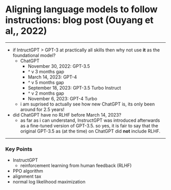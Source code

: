 # Aligning language models to follow instructions: blog post (Ouyang et al,, 2022) 

---

* if IntructGPT > GPT-3 at practically all skills then why not use **it** as the foundational model?
    * ChatGPT
        * November 30, 2022: GPT-3.5
        * ^ v 3 months gap
        * March 14, 2023: GPT-4
        * ^ v 5 months gap
        * September 18, 2023: GPT-3.5 Turbo Instruct
        * ^ v 2 months gap
        * November 6, 2023: GPT-4 Turbo
    * i am suprised to actually see how new ChatGPT is, its only been around for 2.5 years!
* did ChatGPT have no RLHF before March 14, 2023?
    * as far as i can understand, InstructGPT was introduced afterwards as a fine-tuned version of GPT-3.5.
    so yes, it is fair to say that the original GPT-3.5 as (at the time) on ChatGPT did **not** include RLHF.

---
### Key Points
* InstructGPT
    * reinforcement learning from human feedback (RLHF)
* PPO algorithm
* alignment tax
* normal log likelihood maximization
